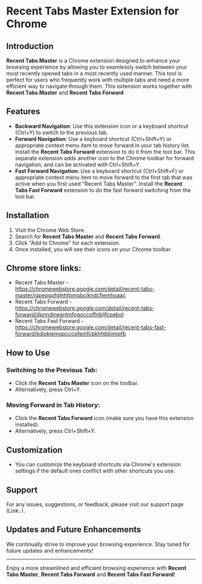 # Recent Tabs Master Extension for Chrome

## Introduction

**Recent Tabs Master** is a Chrome extension designed to enhance your browsing experience by allowing you to seamlessly switch between your most recently opened tabs in a most recently used manner. This tool is perfect for users who frequently work with multiple tabs and need a more efficient way to navigate through them. This extension works together with **Recent Tabs Master** and **Recent Tabs Forward**

## Features

- **Backward Navigation**: Use this extension icon or a keyboard shortcut (Ctrl+Y) to switch to the previous tab.
- **Forward Navigation**: Use a keyboard shortcut (Ctrl+Shift+Y) or appropriate context menu item to move forward in your tab history list. Install the **Recent Tabs Forward** extension to do it from the tool bar. This separate extension adds another icon to the Chrome toolbar for forward navigation, and can be activated with Ctrl+Shift+Y.
- **Fast Forward Navigation**: Use a keyboard shortcut (Ctrl+Shift+F) or appropriate context menu item to move forward to the first tab that was active when you first used "Recent Tabs Master". Install the **Recent Tabs Fast Forward** extension to do the fast forward switching from the tool bar.



## Installation

1. Visit the Chrome Web Store.
2. Search for **Recent Tabs Master** and **Recent Tabs Forward**.
3. Click "Add to Chrome" for each extension.
4. Once installed, you will see their icons on your Chrome toolbar.

## Chrome store links:
- Recent Tabs Master - https://chromewebstore.google.com/detail/recent-tabs-master/igpepgofglnhfpmgbcjkndcfjemhoaac
- Recent Tabs Forward - https://chromewebstore.google.com/detail/recent-tabs-forward/dpnndineanlmfogoccoffnbljfcpebol
- Recent Tabs Fast Forward - https://chromewebstore.google.com/detail/recent-tabs-fast-forward/kdiokjemgpcccpfemfcbkhfddjjmipfb


## How to Use

### Switching to the Previous Tab:
- Click the **Recent Tabs Master** icon on the toolbar.
- Alternatively, press Ctrl+Y.

### Moving Forward in Tab History:
- Click the **Recent Tabs Forward** icon (make sure you have this extension installed).
- Alternatively, press Ctrl+Shift+Y.

## Customization

- You can customize the keyboard shortcuts via Chrome's extension settings if the default ones conflict with other shortcuts you use.

## Support

For any issues, suggestions, or feedback, please visit our support page (Link: ).

## Updates and Future Enhancements

We continually strive to improve your browsing experience. Stay tuned for future updates and enhancements!

---

Enjoy a more streamlined and efficient browsing experience with **Recent Tabs Master**, **Recent Tabs Forward** and **Recent Tabs Fast Forward**!
